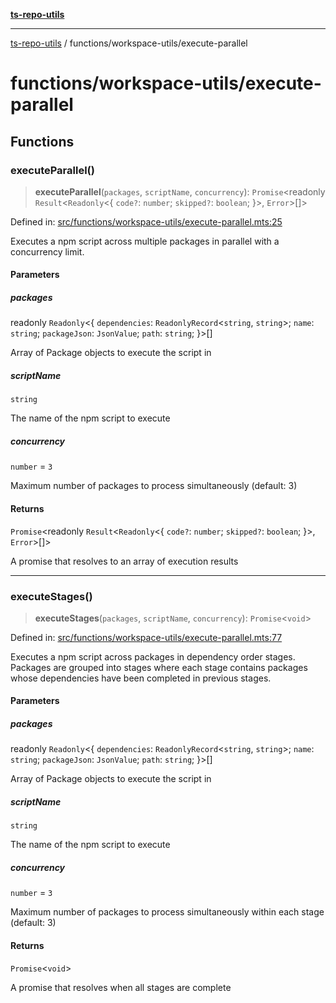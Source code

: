 [**ts-repo-utils**](../../README.md)

---

[ts-repo-utils](../../README.md) / functions/workspace-utils/execute-parallel

# functions/workspace-utils/execute-parallel

## Functions

### executeParallel()

> **executeParallel**(`packages`, `scriptName`, `concurrency`): `Promise`\<readonly `Result`\<`Readonly`\<\{ `code?`: `number`; `skipped?`: `boolean`; \}\>, `Error`\>[]\>

Defined in: [src/functions/workspace-utils/execute-parallel.mts:25](https://github.com/noshiro-pf/ts-repo-utils/blob/main/src/functions/workspace-utils/execute-parallel.mts#L25)

Executes a npm script across multiple packages in parallel with a concurrency
limit.

#### Parameters

##### packages

readonly `Readonly`\<\{ `dependencies`: `ReadonlyRecord`\<`string`, `string`\>; `name`: `string`; `packageJson`: `JsonValue`; `path`: `string`; \}\>[]

Array of Package objects to execute the script in

##### scriptName

`string`

The name of the npm script to execute

##### concurrency

`number` = `3`

Maximum number of packages to process simultaneously
(default: 3)

#### Returns

`Promise`\<readonly `Result`\<`Readonly`\<\{ `code?`: `number`; `skipped?`: `boolean`; \}\>, `Error`\>[]\>

A promise that resolves to an array of execution results

---

### executeStages()

> **executeStages**(`packages`, `scriptName`, `concurrency`): `Promise`\<`void`\>

Defined in: [src/functions/workspace-utils/execute-parallel.mts:77](https://github.com/noshiro-pf/ts-repo-utils/blob/main/src/functions/workspace-utils/execute-parallel.mts#L77)

Executes a npm script across packages in dependency order stages. Packages
are grouped into stages where each stage contains packages whose dependencies
have been completed in previous stages.

#### Parameters

##### packages

readonly `Readonly`\<\{ `dependencies`: `ReadonlyRecord`\<`string`, `string`\>; `name`: `string`; `packageJson`: `JsonValue`; `path`: `string`; \}\>[]

Array of Package objects to execute the script in

##### scriptName

`string`

The name of the npm script to execute

##### concurrency

`number` = `3`

Maximum number of packages to process simultaneously
within each stage (default: 3)

#### Returns

`Promise`\<`void`\>

A promise that resolves when all stages are complete
